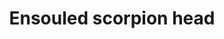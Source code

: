 ---
layout: item
title: Ensouled scorpion head
item-id: 13459
datatable: true
id: 13459
name: "Ensouled scorpion head"
members: true
lowalch: 98
highalch: 148
examine: "The creature's soul is still in here."
monsters:
  - id: 2479
    name: "Scorpion"
    members: false
    combat_level: 59
    wiki_url: "https://oldschool.runescape.wiki/w/Scorpion#Level_59"
    drops:
      - quantity: "1"
        rarity: 0.04
    image: "https://oldschool.runescape.wiki/images/a/ab/Scorpion.png?79d06"
  - id: 2480
    name: "Scorpion"
    members: false
    combat_level: 37
    wiki_url: "https://oldschool.runescape.wiki/w/Scorpion#Level_37"
    drops:
      - quantity: "1"
        rarity: 0.04
    image: "https://oldschool.runescape.wiki/images/a/ab/Scorpion.png?79d06"
  - id: 2994
    name: "Giant lobster"
    members: true
    combat_level: 32
    wiki_url: "https://oldschool.runescape.wiki/w/Giant_lobster_(Ghosts_Ahoy)"
    drops:
      - quantity: "1"
        rarity: 0.04
    image: "https://oldschool.runescape.wiki/images/7/71/Giant_lobster_%28Ghosts_Ahoy%29.png?79678"
  - id: 3024
    name: "Scorpion"
    members: false
    combat_level: 14
    wiki_url: "https://oldschool.runescape.wiki/w/Scorpion#Level_14"
    drops:
      - quantity: "1"
        rarity: 0.04
    image: "https://oldschool.runescape.wiki/images/a/ab/Scorpion.png?79d06"
  - id: 3025
    name: "Poison Scorpion"
    members: true
    combat_level: 20
    wiki_url: "https://oldschool.runescape.wiki/w/Poison_Scorpion"
    drops:
      - quantity: "1"
        rarity: 0.04
    image: "https://oldschool.runescape.wiki/images/4/48/Poison_Scorpion.png?6ac9d"
  - id: 3026
    name: "Pit Scorpion"
    members: true
    combat_level: 28
    wiki_url: "https://oldschool.runescape.wiki/w/Pit_Scorpion"
    drops:
      - quantity: "1"
        rarity: 0.04
    image: "https://oldschool.runescape.wiki/images/2/27/Pit_Scorpion.png?70742"
  - id: 3027
    name: "King Scorpion"
    members: false
    combat_level: 32
    wiki_url: "https://oldschool.runescape.wiki/w/King_Scorpion"
    drops:
      - quantity: "1"
        rarity: 0.04
    image: "https://oldschool.runescape.wiki/images/5/52/King_Scorpion.png?7d174"
  - id: 5242
    name: "Scorpion"
    members: true
    combat_level: 38
    wiki_url: "https://oldschool.runescape.wiki/w/Scorpion#Level_38"
    drops:
      - quantity: "1"
        rarity: 0.04
    image: "https://oldschool.runescape.wiki/images/a/ab/Scorpion.png?79d06"
  - id: 5372
    name: "Grave scorpion"
    members: true
    combat_level: 12
    wiki_url: "https://oldschool.runescape.wiki/w/Grave_scorpion"
    drops:
      - quantity: "1"
        rarity: 0.04
    image: "https://oldschool.runescape.wiki/images/4/47/Grave_scorpion.png?a9d89"
  - id: 6615
    name: "Scorpia"
    members: true
    combat_level: 225
    wiki_url: "https://oldschool.runescape.wiki/w/Scorpia"
    drops:
      - quantity: "1"
        rarity: 0.05555555555555555
    image: "https://oldschool.runescape.wiki/images/3/35/Scorpia.png?517c9"
  - id: 6616
    name: "Scorpia's offspring"
    members: true
    combat_level: 15
    wiki_url: "https://oldschool.runescape.wiki/w/Scorpia's_offspring_(monster)"
    drops:
      - quantity: "1"
        rarity: 0.04
    image: "https://oldschool.runescape.wiki/images/thumb/9/9d/Scorpia%27s_offspring_%28monster%29.png/1200px-Scorpia%27s_offspring_%28monster%29.png?843d0"
  - id: 6617
    name: "Scorpia's guardian"
    members: true
    combat_level: 47
    wiki_url: "https://oldschool.runescape.wiki/w/Scorpia's_guardian"
    drops:
      - quantity: "1"
        rarity: 0.04
    image: "https://oldschool.runescape.wiki/images/thumb/0/07/Scorpia%27s_guardian.png/1200px-Scorpia%27s_guardian.png?0a5d7"
---